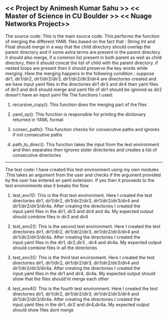 << Project by Animesh Kumar Sahu >> << Master of Science in CU Boulder >> << Nuage Networks Project>>
----------------------------------------------------------------------------------------------------------------------------------------------------------------------------
The source code:
This is the main source code. This performs the function of merging the different YAML files based on the fact that : String Int and Float should merge in a way that the child directory should overlap the parent directory and if some extra terms are present in the parent directory it should also merge, if a common list present in both parent as well as child directory, then it should concat the list of child with the parent directory. if nested loops are present then it should preserve the key words while merging. Here the merging happens in the following condition : suppose dir1, dir1/dir2, dir1/dir2/dir3, dir1/dir2/dir3/dir4 are directories created and we have input yaml files in the directories dir1 dir3 and dir4 then yaml files of dir3 and dir4 should merge and yaml file of dir1 should be ignored as dir2 doesn't have an input yaml file
The functions I used:

1. recursive_copy(): This function does the merging part of the files

2. yaml_op(): This function is responsible for printing the dictionary returned in YAML format

3. consec_path(): This function checks for consecutive paths and ignores if not consecutive paths

4. path_to_direc(): This function takes the input from the test environment and then separates then ignores sister directories and creates a list of consecutive directories

------------------------------------------------------------------------------------------------------------------------------------------------------------------------------------
The test code:
I have created this test environment using my own modules .This takes an argument from the user and checks if the argument provided by the user has entered an yaml extension. If yes then it proceeds to the test environments else it breaks the flow

1. test_env1(): This is the first test environment. Here I created the test directories dir1, dir1/dir2, dir1/dir2/dir3, dir1/dir2/dir3/dir4 and dir1/dir2/dir3/dir4a. After creating the directories I created the input.yaml files in the dir1, dir3 and dir4 and 4a. My expected output should combine files in dir3 and dir4 

2. test_env2(): This is the second test environment. Here I created the test directories dir1, dir1/dir2, dir1/dir2/dir3, dir1/dir2/dir3/dir4 and dir1/dir2/dir3/dir4a. After creating the directories I created the input.yaml files in the dir1, dir2,dir3 , dir4 and dir4a. My expected output should combine files in all the directories

3. test_env3(): This is the third test environment. Here I created the test directories dir1, dir1/dir2, dir1/dir2/dir3, dir1/dir2/dir3/dir4 and dir1/dir2/dir3/dir4a. After creating the directories I created the input.yaml files in the dir1  and dir4, dir4a. My expected output should show that the files should'nt merge each other

4. test_env4(): This is the fourth test environment. Here I created the test directories dir1, dir1/dir2, dir1/dir2/dir3, dir1/dir2/dir3/dir4 and dir1/dir2/dir3/dir4a. After creating the directories I created the input.yaml files in the dir1, dir2 and dir4,dir4a. My expected output should show files dont merge
